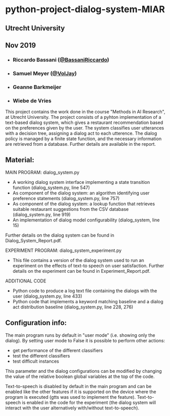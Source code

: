 # python-project-dialog-system-MIAR

## Utrecht University
## Nov 2019

- ###   Riccardo Bassani ([@BassaniRiccardo](https://github.com/BassaniRiccardo))
- ###   Samuel Meyer  ([@VolJay](https://github.com/VolJay))
- ###   Geanne Barkmeijer 
- ###   Wiebe de Vries  


This project contains the work done in the course "Methods in AI Research", at Utrecht University.
The project consists of a pyhton implementation of a text-based dialog system, which gives a restaurant recommendation based on the preferences given by the user.
The system classifies user utterances with a decision tree, assigning a dialog act to each utterence. The dialog policy is managed by a finite state function, and the necessary information are retrieved from a database. Further details are available in the report.


## Material:

MAIN PROGRAM: dialog_system.py

 - A working dialog system interface implementing a state transition function (dialog_system.py, line 547)
 - As component of the dialog system: an algorithm identifying user preference statements (dialog_system.py, line 757)
 - As component of the dialog system: a lookup function that retrieves suitable restaurant suggestions from the CSV database (dialog_system.py, line 919) 
 - An implementation of dialog model configurability (dialog_system, line 15)
 
Further details on the dialog system can be found in Dialog_System_Report.pdf.
 
EXPERIMENT PROGRAM: dialog_system_experiment.py
 
 - This file contains a version of the dialog system used to run an experiment on the effects of text-to speech on user satisfaction. Further details on the experiment can be found in Experiment_Report.pdf.

ADDITIONAL CODE
 - Python code to produce a log text file containing the dialogs with the user (dialog_system.py, line 433) 
 - Python code that implements a keyword matching baseline and a dialog act distribution baseline (dialog_system.py, line 228, 276)


## Configuration info:

The main program runs by default in "user mode" (i.e. showing only the dialog). By setting user mode to False it is possible to perform other actions:
 - get performance of the different classifiers
 - test the different classifiers
 - test difficult instances

This parameter and the dialog configurations can be modified by changing the value of the relative boolean global variables at the top of the code.

Text-to-speech is disabled by default in the main program and can be enabled like the other features if it is supported on the device where the program is executed (gtts was used to implement the feature).
Text-to-speech is enabled in the code for the experiment (the dialog system will interact with the user alternatively with/without text-to-speech).


